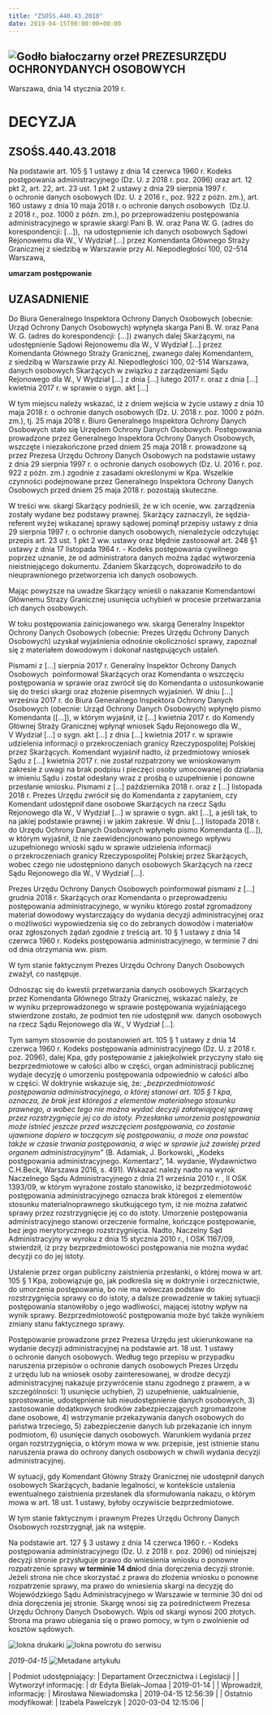 ```yaml
---
title: "ZSOŚS.440.43.2018"
date: 2019-04-15T00:00:00+00:00
---
```



![Godło białoczarny orzeł](/bundles/app/img/orzeł2.png)
PREZESURZĘDU OCHRONYDANYCH OSOBOWYCH
------------------------------------




 Warszawa, dnia 14
 stycznia
 2019 r.
 


 DECYZJA
=========


ZSOŚS.440.43.2018
-----------------


Na podstawie art. 105 § 1 ustawy z dnia 14 czerwca 1960 r. Kodeks postępowania administracyjnego (Dz. U. z 2018 r. poz. 2096) oraz art. 12 pkt 2, art. 22, art. 23 ust. 1 pkt 2 ustawy z dnia 29 sierpnia 1997 r. o ochronie danych osobowych (Dz. U. z 2016 r., poz. 922 z późn. zm.), art. 160 ustawy z dnia 10 maja 2018 r. o ochronie danych osobowych  (Dz.U. z 2018 r., poz. 1000 z późn. zm.), po przeprowadzeniu postępowania administracyjnego w sprawie skargi Pani B. W. oraz Pana W. G. (adres do korespondencji: [...]),  na udostępnienie ich danych osobowych Sądowi Rejonowemu dla W., V Wydział [...] przez Komendanta Głównego Straży Granicznej z siedzibą w Warszawie przy Al. Niepodległości 100, 02-514 Warszawa,  


**umarzam postępowanie**



**UZASADNIENIE**
----------------


Do Biura Generalnego Inspektora Ochrony Danych Osobowych (obecnie: Urząd Ochrony Danych Osobowych) wpłynęła skarga Pani B. W. oraz Pana W. G. (adres do korespondencji: [...]) zwanych dalej Skarżącymi, na udostępnienie Sądowi Rejonowemu dla W., V Wydział [...] przez Komendanta Głównego Straży Granicznej, zwanego dalej Komendantem, z siedzibą w Warszawie przy Al. Niepodległości 100, 02-514 Warszawa, danych osobowych Skarżących w związku z zarządzeniami Sądu Rejonowego dla W., V Wydział [...] z dnia [...] lutego 2017 r. oraz z dnia [...] kwietnia 2017 r. w sprawie o sygn. akt [...]


W tym miejscu należy wskazać, iż z dniem wejścia w życie ustawy z dnia 10 maja 2018 r. o ochronie danych osobowych (Dz. U. 2018 r. poz. 1000 z późn. zm.), tj. 25 maja 2018 r. Biuro Generalnego Inspektora Ochrony Danych Osobowych stało się Urzędem Ochrony Danych Osobowych. Postępowania prowadzone przez Generalnego Inspektora Ochrony Danych Osobowych, wszczęte i niezakończone przed dniem 25 maja 2018 r. prowadzone są przez Prezesa Urzędu Ochrony Danych Osobowych na podstawie ustawy z dnia 29 sierpnia 1997 r. o ochronie danych osobowych (Dz. U. 2016 r. poz. 922 z późn. zm.) zgodnie z zasadami określonymi w Kpa. Wszelkie czynności podejmowane przez Generalnego Inspektora Ochrony Danych Osobowych przed dniem 25 maja 2018 r. pozostają skuteczne.


W treści ww. skargi Skarżący podnieśli, że w ich ocenie, ww. zarządzenia zostały wydane bez podstawy prawnej. Skarżący zaznaczyli, że sędzia- referent wyżej wskazanej sprawy sądowej pominął przepisy ustawy z dnia 29 sierpnia 1997 r. o ochronie danych osobowych, nienależycie odczytując przepis art. 23 ust. 1 pkt 2 ww. ustawy oraz błędnie zastosował art. 248 §1 ustawy z dnia 17 listopada 1964 r. - Kodeks postępowania cywilnego poprzez uznanie, że od administratora danych można żądać wytworzenia nieistniejącego dokumentu. Zdaniem Skarżących, doprowadziło to do nieuprawnionego przetworzenia ich danych osobowych.


Mając powyższe na uwadze Skarżący wnieśli o nakazanie Komendantowi Głównemu Straży Granicznej usunięcia uchybień w procesie przetwarzania ich danych osobowych.


W toku postępowania zainicjowanego ww. skargą Generalny Inspektor Ochrony Danych Osobowych (obecnie: Prezes Urzędu Ochrony Danych Osobowych) uzyskał wyjaśnienia odnośnie okoliczności sprawy, zapoznał się z materiałem dowodowym i dokonał następujących ustaleń.


Pismami z [...] sierpnia 2017 r. Generalny Inspektor Ochrony Danych Osobowych  poinformował Skarżących oraz Komendanta o wszczęciu postępowania w sprawie oraz zwrócił się do Komendanta o ustosunkowanie się do treści skargi oraz złożenie pisemnych wyjaśnień. W dniu [...] września 2017 r. do Biura Generalnego Inspektora Ochrony Danych Osobowych (obecnie: Urząd Ochrony Danych Osobowych) wpłynęło pismo Komendanta ([...]), w którym wyjaśnił, iż [...] kwietnia 2017 r. do Komendy Głównej Straży Granicznej wpłynął wniosek Sądu Rejonowego dla W., V Wydział [...] o sygn. akt [...] z dnia [...] kwietnia 2017 r. w sprawie udzielenia informacji o przekroczeniach granicy Rzeczypospolitej Polskiej przez Skarżących. Komendant wyjaśnił nadto, iż przedmiotowy wniosek Sądu z [...] kwietnia 2017 r. nie został rozpatrzony we wnioskowanym zakresie z uwagi na brak podpisu i pieczęci osoby umocowanej do działania w imieniu Sądu i został odesłany wraz z prośbą o uzupełnienie i ponowne przesłanie wniosku. Pismami z [...] października 2018 r. oraz z [...] listopada 2018 r. Prezes Urzędu zwrócił się do Komendanta z zapytaniem, czy Komendant udostępnił dane osobowe Skarżących na rzecz Sądu Rejonowego dla W., V Wydział [...] w sprawie o sygn. akt [...], a jeśli tak, to na jakiej podstawie prawnej i w jakim zakresie. W dniu [...] listopada 2018 r. do Urzędu Ochrony Danych Osobowych wpłynęło pismo Komendanta ([...]), w którym wyjaśnił, iż nie zaewidencjonowano ponownego wpływu uzupełnionego wnioski sądu w sprawie udzielenia informacji o przekroczeniach granicy Rzeczypospolitej Polskiej przez Skarżących, wobec czego nie udostępniono danych osobowych Skarżących na rzecz Sądu Rejonowego dla W., V Wydział [...].


Prezes Urzędu Ochrony Danych Osobowych poinformował pismami z [...] grudnia 2018 r. Skarżących oraz Komendanta o przeprowadzeniu postępowania administracyjnego, w wyniku którego został zgromadzony materiał dowodowy wystarczający do wydania decyzji administracyjnej oraz o możliwości wypowiedzenia się co do zebranych dowodów i materiałów oraz zgłoszonych żądań zgodnie z treścią art. 10 § 1 ustawy z dnia 14 czerwca 1960 r. Kodeks postępowania administracyjnego, w terminie 7 dni od dnia otrzymania ww. pism.


W tym stanie faktycznym Prezes Urzędu Ochrony Danych Osobowych zważył, co następuje.


Odnosząc się do kwestii przetwarzania danych osobowych Skarżących przez Komendanta Głównego Straży Granicznej, wskazać należy, że w wyniku przeprowadzonego w sprawie postępowania wyjaśniającego stwierdzone zostało, że podmiot ten nie udostępnił ww. danych osobowych na rzecz Sądu Rejonowego dla W., V Wydział [...].


Tym samym stosownie do postanowień art. 105 § 1 ustawy z dnia 14 czerwca 1960 r. Kodeks postępowania administracyjnego (Dz. U. z 2018 r. poz. 2096), dalej Kpa, gdy postępowanie z jakiejkolwiek przyczyny stało się bezprzedmiotowe w całości albo w części, organ administracji publicznej wydaje decyzję o umorzeniu postępowania odpowiednio w całości albo w części. W doktrynie wskazuje się, że: *„bezprzedmiotowość postępowania administracyjnego, o której stanowi art. 105 § 1 kpa, oznacza, że brak jest któregoś z elementów materialnego stosunku prawnego, a wobec tego nie można wydać decyzji załatwiającej sprawę przez rozstrzygnięcie jej co do istoty. Przesłanka umorzenia postępowania może istnieć jeszcze przed wszczęciem postępowania, co zostanie ujawnione dopiero w toczącym się postępowaniu, a może ona powstać także w czasie trwania postępowania, a więc w sprawie już zawisłej przed organem administracyjnym”* (B. Adamiak, J. Borkowski, „Kodeks postępowania administracyjnego. Komentarz”, 14. wydanie, Wydawnictwo C.H.Beck, Warszawa 2016, s. 491). Wskazać należy nadto na wyrok Naczelnego Sądu Administracyjnego z dnia 21 września 2010 r. , II OSK 1393/09, w którym wyrażone zostało stanowisko, iż bezprzedmiotowość postępowania administracyjnego oznacza brak któregoś z elementów stosunku materialnoprawnego skutkującego tym, iż nie można załatwić sprawy przez rozstrzygnięcie jej co do istoty. Umorzenie postępowania administracyjnego stanowi orzeczenie formalne, kończące postępowanie, bez jego merytorycznego rozstrzygnięcia. Nadto, Naczelny Sąd Administracyjny w wyroku z dnia 15 stycznia 2010 r., I OSK 1167/09, stwierdził, iż przy bezprzedmiotowości postępowania nie można wydać decyzji co do jej istoty.


Ustalenie przez organ publiczny zaistnienia przesłanki, o której mowa w art. 105 § 1 Kpa, zobowiązuje go, jak podkreśla się w doktrynie i orzecznictwie, do umorzenia postępowania, bo nie ma wówczas podstaw do rozstrzygnięcia sprawy co do istoty, a dalsze prowadzenie w takiej sytuacji postępowania stanowiłoby o jego wadliwości, mającej istotny wpływ na wynik sprawy. Bezprzedmiotowość postępowania może być także wynikiem zmiany stanu faktycznego sprawy.


Postępowanie prowadzone przez Prezesa Urzędu jest ukierunkowane na wydanie decyzji administracyjnej na podstawie art. 18 ust. 1 ustawy o ochronie danych osobowych. Według tego przepisu w przypadku naruszenia przepisów o ochronie danych osobowych Prezes Urzędu z urzędu lub na wniosek osoby zainteresowanej, w drodze decyzji administracyjnej nakazuje przywrócenie stanu zgodnego z prawem, a w szczególności: 1) usunięcie uchybień, 2) uzupełnienie, uaktualnienie, sprostowanie, udostępnienie lub nieudostępnienie danych osobowych, 3) zastosowanie dodatkowych środków zabezpieczających zgromadzone dane osobowe, 4) wstrzymanie przekazywania danych osobowych do państwa trzeciego, 5) zabezpieczenie danych lub przekazanie ich innym podmiotom, 6) usunięcie danych osobowych. Warunkiem wydania przez organ rozstrzygnięcia, o którym mowa w ww. przepisie, jest istnienie stanu naruszenia prawa do ochrony danych osobowych w chwili wydania decyzji administracyjnej.


W sytuacji, gdy Komendant Główny Straży Granicznej nie udostępnił danych osobowych Skarżących, badanie legalności, w kontekście ustalenia ewentualnego zaistnienia przesłanek dla sformułowania nakazu, o którym mowa w art. 18 ust. 1 ustawy, byłoby oczywiście bezprzedmiotowe.


W tym stanie faktycznym i prawnym Prezes Urzędu Ochrony Danych Osobowych rozstrzygnął, jak na wstępie.


Na podstawie art. 127 § 3 ustawy z dnia 14 czerwca 1960 r. - Kodeks postępowania administracyjnego (Dz. U. z 2018 r. poz. 2096) od niniejszej decyzji stronie przysługuje prawo do wniesienia wniosku o ponowne rozpatrzenie sprawy **w terminie 14 dni**od dnia doręczenia decyzji stronie. Jeżeli strona nie chce skorzystać z prawa do złożenia wniosku o ponowne rozpatrzenie sprawy, ma prawo do wniesienia skargi na decyzję do Wojewódzkiego Sądu Administracyjnego w Warszawie w terminie 30 dni od dnia doręczenia jej stronie. Skargę wnosi się za pośrednictwem Prezesa Urzędu Ochrony Danych Osobowych. Wpis od skargi wynosi 200 złotych. Strona ma prawo ubiegania się o prawo pomocy, w tym o zwolnienie od kosztów sądowych.



![Iokna drukarki](/bundles/app/img/ico/print.svg "Kliknij aby zobaczyć wersję do wydruku.")
![Iokna powrotu do serwisu](/bundles/app/img/ico/back.svg "Kliknij aby wrócić do normalnej wersji serwisu.")


*2019-04-15*
![Metadane artykułu](/bundles/app/img/metadane-s3.png "Metadane artykułu")




| Podmiot udostępniający: | Departament Orzecznictwa i Legislacji |
| Wytworzył informację: | dr Edyta Bielak–Jomaa | 2019-01-14 |
| Wprowadził‚ informację: | Mirosława Niewiadomska | 2019-04-15 12:56:39 |
| Ostatnio modyfikował: | Izabela Pawelczyk | 2020-03-04 12:15:06 |


